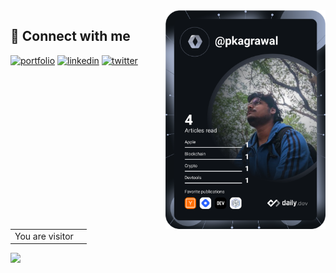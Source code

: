 
 <a href="https://api.daily.dev/get?r=omBratteng" target="_blank">
    <img
      width="256"
      align="right"
      src="https://github.com/IMPranshu/IMPranshu/blob/main/devcard.svg"
    />
  </a>


## 🔗 Connect with me
[![portfolio](https://img.shields.io/badge/my_blog-000?style=for-the-badge&logo=ko-fi&logoColor=white)](https://pkagrawal.me/)
[![linkedin](https://img.shields.io/badge/linkedin-0A66C2?style=for-the-badge&logo=linkedin&logoColor=white)](https://www.linkedin.com/in/pranshu-kumar-agrawal-74988152/)
[![twitter](https://img.shields.io/badge/twitter-1DA1F2?style=for-the-badge&logo=twitter&logoColor=white)](https://twitter.com/pkknowsnothing)



<table>
  <tr>
    <td>You are visitor</td>
    <td><img src="https://profile-counter.glitch.me/ryanlanciaux/count.svg" alt="" /></td>
  </tr>
</table>
<!---
IMPranshu/IMPranshu is a ✨ special ✨ repository because its `README.md` (this file) appears on your GitHub profile.
You can click the Preview link to take a look at your changes.
--->

<img src ="https://github-readme-stats.vercel.app/api?username=impranshu&&show_icons=true&title_color=ffffff&icon_color=bb2acf&text_color=daf7dc&bg_color=151515">
